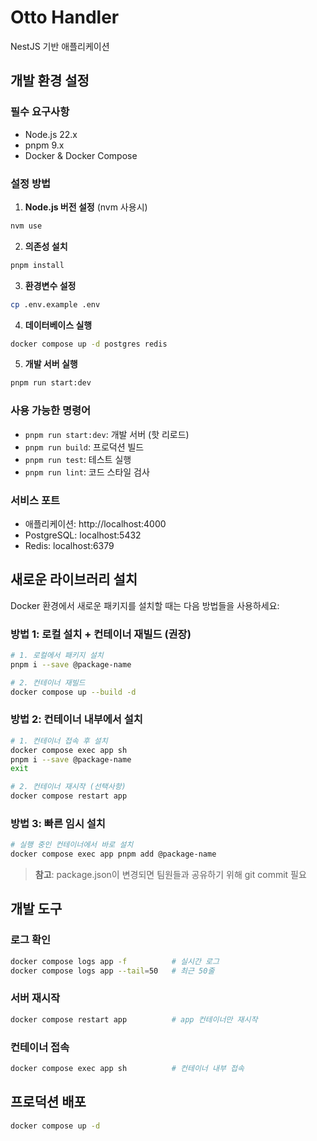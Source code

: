 # Otto Handler

NestJS 기반 애플리케이션

## 개발 환경 설정

### 필수 요구사항
- Node.js 22.x
- pnpm 9.x
- Docker & Docker Compose

### 설정 방법

1. **Node.js 버전 설정** (nvm 사용시)
```bash
nvm use
```

2. **의존성 설치**
```bash
pnpm install
```

3. **환경변수 설정**
```bash
cp .env.example .env
```

4. **데이터베이스 실행**
```bash
docker compose up -d postgres redis
```

5. **개발 서버 실행**
```bash
pnpm run start:dev
```

### 사용 가능한 명령어
- `pnpm run start:dev`: 개발 서버 (핫 리로드)
- `pnpm run build`: 프로덕션 빌드
- `pnpm run test`: 테스트 실행
- `pnpm run lint`: 코드 스타일 검사

### 서비스 포트
- 애플리케이션: http://localhost:4000
- PostgreSQL: localhost:5432
- Redis: localhost:6379

## 새로운 라이브러리 설치

Docker 환경에서 새로운 패키지를 설치할 때는 다음 방법들을 사용하세요:

### 방법 1: 로컬 설치 + 컨테이너 재빌드 (권장)
```bash
# 1. 로컬에서 패키지 설치
pnpm i --save @package-name

# 2. 컨테이너 재빌드
docker compose up --build -d
```

### 방법 2: 컨테이너 내부에서 설치
```bash
# 1. 컨테이너 접속 후 설치
docker compose exec app sh
pnpm i --save @package-name
exit

# 2. 컨테이너 재시작 (선택사항)
docker compose restart app
```

### 방법 3: 빠른 임시 설치
```bash
# 실행 중인 컨테이너에서 바로 설치
docker compose exec app pnpm add @package-name
```

> **참고**: package.json이 변경되면 팀원들과 공유하기 위해 git commit 필요

## 개발 도구

### 로그 확인
```bash
docker compose logs app -f          # 실시간 로그
docker compose logs app --tail=50   # 최근 50줄
```

### 서버 재시작
```bash
docker compose restart app          # app 컨테이너만 재시작
```

### 컨테이너 접속
```bash
docker compose exec app sh          # 컨테이너 내부 접속
```

## 프로덕션 배포

```bash
docker compose up -d
```